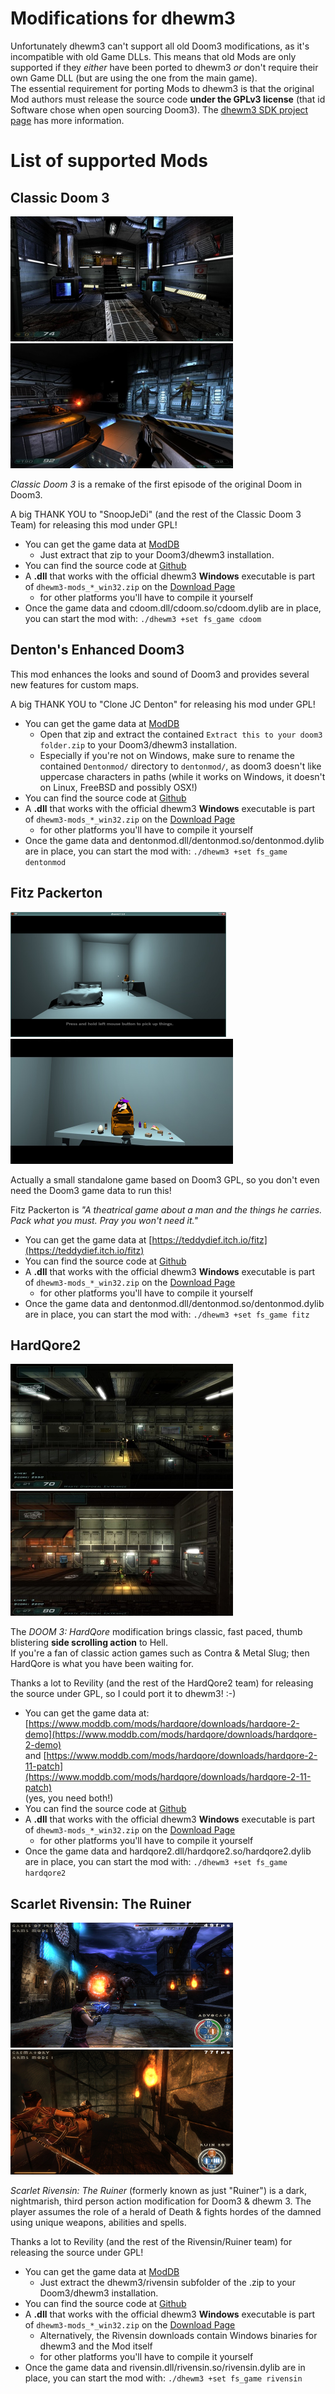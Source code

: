 # Modifications for **dhewm3**

Unfortunately dhewm3 can't support all old Doom3 modifications, as it's incompatible with old Game DLLs.
This means that old Mods are only supported if they *either* have been ported to dhewm3
*or* don't require their own Game DLL (but are using the one from the main game).  
The essential requirement for porting Mods to dhewm3 is that the original Mod authors must
release the source code **under the GPLv3 license** (that id Software chose when open sourcing Doom3).
The [dhewm3 SDK project page](https://github.com/dhewm/dhewm3-sdk#how-to-port-a-mod-to-dhewm3) has more information.

# List of supported Mods

## Classic Doom 3

<a href="mods/cdoom1.jpg" title="Screenshot 1 of Classic Doom3"><img src="mods/small-cdoom1.jpg" height=200></a>
<a href="mods/cdoom2.jpg" title="Screenshot 2 of Classic Doom3"><img src="mods/small-cdoom2.jpg" height=200></a>

*Classic Doom 3* is a remake of the first episode of the original Doom in Doom3.

A big THANK YOU to "SnoopJeDi" (and the rest of the Classic Doom 3 Team) for releasing this mod under GPL!

* You can get the game data at [ModDB](https://www.moddb.com/downloads/classic-doom-3-131)
    - Just extract that zip to your Doom3/dhewm3 installation.
* You can find the source code at [Github](https://github.com/dhewm/dhewm3-sdk/tree/cdoom)
* A **.dll** that works with the official dhewm3 **Windows** executable is part of
  `dhewm3-mods_*_win32.zip` on the [Download Page](https://github.com/dhewm/dhewm3/releases/latest)
    - for other platforms you'll have to compile it yourself
* Once the game data and cdoom.dll/cdoom.so/cdoom.dylib are in place, you can start the mod with: 
  `./dhewm3 +set fs_game cdoom`

## Denton's Enhanced Doom3

This mod enhances the looks and sound of Doom3 and provides several new features for custom maps.

A big THANK YOU to "Clone JC Denton" for releasing his mod under GPL!

* You can get the game data at [ModDB](https://www.moddb.com/mods/dentons-enhanced-doom3-v202/downloads/dentons-enhanced-doom3-v2021)
    - Open that zip and extract the contained `Extract this to your doom3 folder.zip` to your Doom3/dhewm3 installation.
    - Especially if you're not on Windows, make sure to rename the contained `Dentonmod/` directory to `dentonmod/`,
      as doom3 doesn't like uppercase characters in paths (while it works on Windows,
      it doesn't on Linux, FreeBSD and possibly OSX!)
* You can find the source code at [Github](https://github.com/dhewm/dhewm3-sdk/tree/dentonmod)
* A **.dll** that works with the official dhewm3 **Windows** executable is part of
  `dhewm3-mods_*_win32.zip` on the [Download Page](https://github.com/dhewm/dhewm3/releases/latest)
    - for other platforms you'll have to compile it yourself
* Once the game data and dentonmod.dll/dentonmod.so/dentonmod.dylib are in place, you can start the mod with: 
  `./dhewm3 +set fs_game dentonmod`

## Fitz Packerton

<a href="mods/fitz1.jpg" title="Screenshot 1 of Fitz Packerton"><img src="mods/small-fitz1.jpg" height=200></a>
<a href="mods/fitz2.jpg" title="Screenshot 2 of Fitz Packerton"><img src="mods/small-fitz2.jpg" height=200></a>

Actually a small standalone game based on Doom3 GPL, so you don't even need the Doom3 game data to run this!

Fitz Packerton is *"A theatrical game about a man and the things he carries.
Pack what you must. Pray you won't need it."*

* You can get the game data at [https://teddydief.itch.io/fitz](https://teddydief.itch.io/fitz)
* You can find the source code at [Github](https://github.com/dhewm/dhewm3-sdk/tree/fitz)
* A **.dll** that works with the official dhewm3 **Windows** executable is part of
  `dhewm3-mods_*_win32.zip` on the [Download Page](https://github.com/dhewm/dhewm3/releases/latest)
    - for other platforms you'll have to compile it yourself
* Once the game data and dentonmod.dll/dentonmod.so/dentonmod.dylib are in place, you can start the mod with: 
  `./dhewm3 +set fs_game fitz`

## HardQore2

<a href="mods/hq1.jpg" title="Screenshot 1 of HardQore2"><img src="mods/small-hq1.jpg" height=200></a>
<a href="mods/hq2.jpg" title="Screenshot 2 of HardQore2"><img src="mods/small-hq2.jpg" height=200></a>

The *DOOM 3: HardQore* modification brings classic, fast paced, thumb blistering **side scrolling action** to Hell.  
If you're a fan of classic action games such as Contra & Metal Slug; then HardQore is what you have been waiting for.

Thanks a lot to Revility (and the rest of the HardQore2 team) for releasing
the source under GPL, so I could port it to dhewm3! :-)

* You can get the game data at:  
  [https://www.moddb.com/mods/hardqore/downloads/hardqore-2-demo](https://www.moddb.com/mods/hardqore/downloads/hardqore-2-demo)  
  and [https://www.moddb.com/mods/hardqore/downloads/hardqore-2-11-patch](https://www.moddb.com/mods/hardqore/downloads/hardqore-2-11-patch)  
  (yes, you need both!)
* You can find the source code at [Github](https://github.com/dhewm/dhewm3-sdk/tree/hardqore2)
* A **.dll** that works with the official dhewm3 **Windows** executable is part of
  `dhewm3-mods_*_win32.zip` on the [Download Page](https://github.com/dhewm/dhewm3/releases/latest)
    - for other platforms you'll have to compile it yourself
* Once the game data and hardqore2.dll/hardqore2.so/hardqore2.dylib are in place, you can start the mod with: 
  `./dhewm3 +set fs_game hardqore2`

## Scarlet Rivensin: The Ruiner

<a href="mods/ruiner1.jpg" title="Screenshot 1 of Rivensin"><img src="mods/small-ruiner1.jpg" height=200></a>
<a href="mods/ruiner2.jpg" title="Screenshot 2 of Rivensin"><img src="mods/small-ruiner2.jpg" height=200></a>

*Scarlet Rivensin: The Ruiner* (formerly known as just "Ruiner") is a dark, nightmarish,
third person action modification for Doom3 & dhewm 3.
The player assumes the role of a herald of Death & fights hordes of the damned using unique weapons, abilities and spells.

Thanks a lot to Revility (and the rest of the Rivensin/Ruiner team) for releasing the source under GPL!

* You can get the game data at [ModDB](https://www.moddb.com/mods/ruiner)
    - Just extract the dhewm3/rivensin subfolder of the .zip to your Doom3/dhewm3 installation.
* You can find the source code at [Github](https://github.com/dhewm/dhewm3-sdk/tree/rivensin)
* A **.dll** that works with the official dhewm3 **Windows** executable is part of
  `dhewm3-mods_*_win32.zip` on the [Download Page](https://github.com/dhewm/dhewm3/releases/latest)
    - Alternatively, the Rivensin downloads contain Windows binaries for dhewm3 and the Mod itself
    - for other platforms you'll have to compile it yourself
* Once the game data and rivensin.dll/rivensin.so/rivensin.dylib are in place, you can start the mod with: 
  `./dhewm3 +set fs_game rivensin`


<!-- TODO: Quadrilateral Cowboy ??? -->
